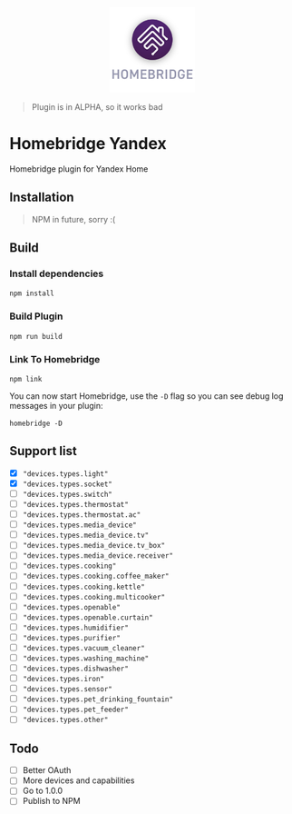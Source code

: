 
<p align="center">

<img src="https://github.com/homebridge/branding/raw/master/logos/homebridge-wordmark-logo-vertical.png" width="150">

</p>

> Plugin is in ALPHA, so it works bad

# Homebridge Yandex

Homebridge plugin for Yandex Home

## Installation

> NPM in future, sorry :(

## Build

### Install dependencies
```
npm install
```

### Build Plugin
```
npm run build
```

### Link To Homebridge
```
npm link
```

You can now start Homebridge, use the `-D` flag so you can see debug log messages in your plugin:

```
homebridge -D
```

## Support list
- [X] `"devices.types.light"`
- [X] `"devices.types.socket"`
- [ ] `"devices.types.switch"`
- [ ] `"devices.types.thermostat"`
- [ ] `"devices.types.thermostat.ac"`
- [ ] `"devices.types.media_device"`
- [ ] `"devices.types.media_device.tv"`
- [ ] `"devices.types.media_device.tv_box"`
- [ ] `"devices.types.media_device.receiver"`
- [ ] `"devices.types.cooking"`
- [ ] `"devices.types.cooking.coffee_maker"`
- [ ] `"devices.types.cooking.kettle"`
- [ ] `"devices.types.cooking.multicooker"`
- [ ] `"devices.types.openable"`
- [ ] `"devices.types.openable.curtain"`
- [ ] `"devices.types.humidifier"`
- [ ] `"devices.types.purifier"`
- [ ] `"devices.types.vacuum_cleaner"`
- [ ] `"devices.types.washing_machine"`
- [ ] `"devices.types.dishwasher"`
- [ ] `"devices.types.iron"`
- [ ] `"devices.types.sensor"`
- [ ] `"devices.types.pet_drinking_fountain"`
- [ ] `"devices.types.pet_feeder"`
- [ ] `"devices.types.other"`

## Todo

- [ ] Better OAuth
- [ ] More devices and capabilities
- [ ] Go to 1.0.0
- [ ] Publish to NPM